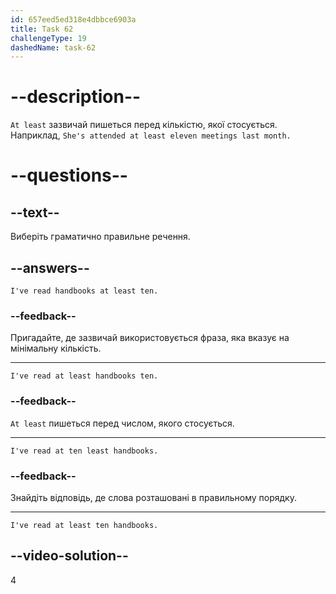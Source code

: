 ```yaml
---
id: 657eed5ed318e4dbbce6903a
title: Task 62
challengeType: 19
dashedName: task-62
---
```


# --description--

`At least` зазвичай пишеться перед кількістю, якої стосується. Наприклад, `She's attended at least eleven meetings last month.`

# --questions--

## --text--

Виберіть граматично правильне речення.

## --answers--

`I've read handbooks at least ten.`

### --feedback--

Пригадайте, де зазвичай використовується фраза, яка вказує на мінімальну кількість.

---

`I've read at least handbooks ten.`

### --feedback--

`At least` пишеться перед числом, якого стосується.

---

`I've read at ten least handbooks.`

### --feedback--

Знайдіть відповідь, де слова розташовані в правильному порядку.

---

`I've read at least ten handbooks.`

## --video-solution--

4
